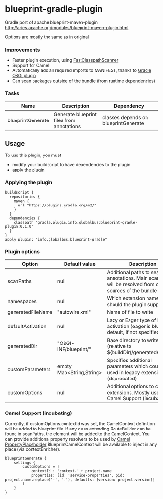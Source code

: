 blueprint-gradle-plugin
=========
Gradle port of apache blueprint-maven-plugin
http://aries.apache.org/modules/blueprint-maven-plugin.html

Options are mostly the same as in original

### Improvements
- Faster plugin execution, using [FastClasspathScanner](https://github.com/lukehutch/fast-classpath-scanner)
- Support for Camel
- Automatically add all required imports to MANIFEST, thanks to [Gradle OSGi plugin](https://docs.gradle.org/current/userguide/osgi_plugin.html)
- Can scan packages outside of the bundle (from runtime dependencies)


### Tasks

| Name | Description | Dependency |
| ---- | ----------- | --------- |
| blueprintGenerate | Generate blueprint files from annotations | classes depends on blueprintGenerate |

## Usage

To use this plugin, you must
- modify your buildscript to have dependencies to the plugin
- apply the plugin

### Applying the plugin

    buildscript {
      repositories {
        maven {
          url "https://plugins.gradle.org/m2/"
        }
      }
      dependencies {
        classpath "gradle.plugin.info.globalbus:blueprint-gradle-plugin:0.1.0"
      }
    }
    apply plugin: "info.globalbus.blueprint-gradle"
    
### Plugin options

| Option | Default value | Description |
| ------ | ------------- | ----------- |
| scanPaths | null | Additional paths to search annotations. Main scan path will be resolved from compiled sources of the bundle |
| namespaces | null | Which extension namespaces should the plugin support |
| generatedFileName | "autowire.xml" | Name of file to write |
| defaultActivation | null | Lazy or Eager type of blueprint activation (eager is blueprint default, if not specified) |
| generatedDir | "OSGI-INF/blueprint/" | Base directory to write into (relative to ${buildDir}/generatedsources/) |
| customParameters | empty Map<String,String> | Specifies additional parameters which could be used in legacy extensions (deprecated) |
| customOptions | null | Additional options to configure extensions. Mostly used by Camel Support (incubating) |

### Camel Support (incubating)
Currently, if customOptions.contextId was set, the CamelContext definition will be added to blueprint file. 
If any class extending RouteBuilder can be found in scanPaths, the <package> element will be added to the CamelContext.
You can provide additional property resolvers to be used by [Camel PropertyPlaceholder](http://camel.apache.org/using-propertyplaceholder.html)
BlueprintCamelContext will be available to inject in any place (via contextEnricher).

	blueprintGenerate {
		settings {
			customOptions = [
			    contextId : 'context-' + project.name
			    properties: [id: 'service-properties', pid: project.name.replace('-', '.'), defaults: [version: project.version]]
			]
		}
	}
